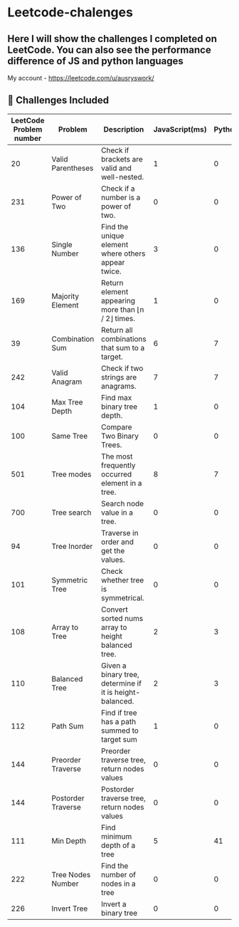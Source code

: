 # Leetcode-chalenges

## Here I will show the challenges I completed on LeetCode. You can also see the performance difference of JS and python languages

My account - https://leetcode.com/u/ausryswork/

## 🚀 Challenges Included

| LeetCode Problem number   | Problem           | Description                                        | JavaScript(ms) | Python(ms) |
| --- | ----------------- | -------------------------------------------------- | -------------- | ---------- |
| 20   | Valid Parentheses | Check if brackets are valid and well-nested.       |       1         |  0          |
| 231   | Power of Two      | Check if a number is a power of two.               |     0           |    0        |
| 136   | Single Number     | Find the unique element where others appear twice. |      3          |      0      |
| 169   | Majority Element  | Return element appearing more than ⌊n / 2⌋ times.  |        1        |     0       |
| 39   | Combination Sum   | Return all combinations that sum to a target.      |         6       |     7       |
| 242   | Valid Anagram     | Check if two strings are anagrams.                 |        7        |      7      |
| 104 | Max Tree Depth    | Find max binary tree depth.                        | 1              | 0          |
| 100 | Same Tree         | Compare Two Binary Trees.                           | 0              | 0          |
| 501 | Tree modes        | The most frequently occurred element in a tree.     | 8              | 7          |
| 700 | Tree search       | Search node value in a tree.                        | 0              | 0          |
| 94  | Tree Inorder      | Traverse in order and get the values.               | 0              | 0          |
| 101 | Symmetric Tree    | Check whether tree is symmetrical.                  | 0              | 0          |
| 108 | Array to Tree    | Convert sorted nums array to height balanced tree.                 | 2              | 3          |
| 110 | Balanced Tree   | Given a binary tree, determine if it is height-balanced. | 2              | 3          |
| 112 | Path Sum   | Find if tree has a path summed to target sum | 1              | 0          |
| 144 | Preorder Traverse   | Preorder traverse tree, return nodes values | 0              | 0          |
| 144 | Postorder Traverse   | Postorder traverse tree, return nodes values | 0              | 0          |
| 111 | Min Depth   | Find minimum depth of a tree | 5              | 41          |
| 222 | Tree Nodes Number  | Find the number of nodes in a tree | 0              | 0          |
| 226 | Invert Tree  | Invert a binary tree | 0              | 0          |
